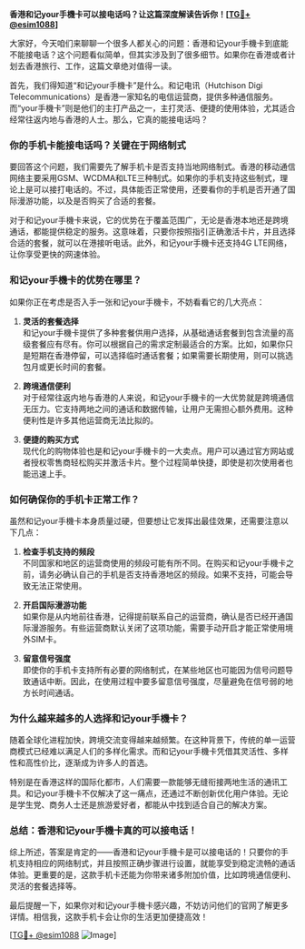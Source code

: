 **香港和记your手機卡可以接电话吗？让这篇深度解读告诉你！[[TG💪+ @esim1088](https://t.me/s/esim1088)]**

大家好，今天咱们来聊聊一个很多人都关心的问题：香港和记your手機卡到底能不能接电话？这个问题看似简单，但其实涉及到了很多细节。如果你在香港或者计划去香港旅行、工作，这篇文章绝对值得一读。

首先，我们得知道“和记your手機卡”是什么。和记电讯（Hutchison Digi Telecommunications）是香港一家知名的电信运营商，提供多种通信服务。而“your手機卡”则是他们的主打产品之一，主打灵活、便捷的使用体验，尤其适合经常往返内地与香港的人士。那么，它真的能接电话吗？

### **你的手机卡能接电话吗？关键在于网络制式**

要回答这个问题，我们需要先了解手机卡是否支持当地网络制式。香港的移动通信网络主要采用GSM、WCDMA和LTE三种制式。如果你的手机支持这些制式，理论上是可以接打电话的。不过，具体能否正常使用，还要看你的手机是否开通了国际漫游功能，以及是否购买了合适的套餐。

对于和记your手機卡来说，它的优势在于覆盖范围广，无论是香港本地还是跨境通话，都能提供稳定的服务。这意味着，只要你按照指引正确激活卡片，并且选择合适的套餐，就可以在港接听电话。此外，和记your手機卡还支持4G LTE网络，让你享受更快的网速体验。

### **和记your手機卡的优势在哪里？**

如果你正在考虑是否入手一张和记your手機卡，不妨看看它的几大亮点：

1. **灵活的套餐选择**  
   和记your手機卡提供了多种套餐供用户选择，从基础通话套餐到包含流量的高级套餐应有尽有。你可以根据自己的需求定制最适合的方案。比如，如果你只是短期在香港停留，可以选择临时通话套餐；如果需要长期使用，则可以挑选包月或更长时间的套餐。

2. **跨境通信便利**  
   对于经常往返内地与香港的人来说，和记your手機卡的一大优势就是跨境通信无压力。它支持两地之间的通话和数据传输，让用户无需担心额外费用。这种便利性是许多其他运营商无法比拟的。

3. **便捷的购买方式**  
   现代化的购物体验也是和记your手機卡的一大卖点。用户可以通过官方网站或者授权零售商轻松购买并激活卡片。整个过程简单快捷，即使是初次使用者也能迅速上手。

### **如何确保你的手机卡正常工作？**

虽然和记your手機卡本身质量过硬，但要想让它发挥出最佳效果，还需要注意以下几点：

1. **检查手机支持的频段**  
   不同国家和地区的运营商使用的频段可能有所不同。在购买和记your手機卡之前，请务必确认自己的手机是否支持香港地区的频段。如果不支持，可能会导致无法正常使用。

2. **开启国际漫游功能**  
   如果你是从内地前往香港，记得提前联系自己的运营商，确认是否已经开通国际漫游服务。有些运营商默认关闭了这项功能，需要手动开启才能正常使用境外SIM卡。

3. **留意信号强度**  
   即使你的手机卡支持所有必要的网络制式，在某些地区也可能因为信号问题导致通话中断。因此，在使用过程中要多留意信号强度，尽量避免在信号弱的地方长时间通话。

### **为什么越来越多的人选择和记your手機卡？**

随着全球化进程加快，跨境交流变得越来越频繁。在这种背景下，传统的单一运营商模式已经难以满足人们的多样化需求。而和记your手機卡凭借其灵活性、多样性和高性价比，逐渐成为许多人的首选。

特别是在香港这样的国际化都市，人们需要一款能够无缝衔接两地生活的通讯工具。和记your手機卡不仅解决了这一痛点，还通过不断创新优化用户体验。无论是学生党、商务人士还是旅游爱好者，都能从中找到适合自己的解决方案。

### **总结：香港和记your手機卡真的可以接电话！**

综上所述，答案是肯定的——香港和记your手機卡是可以接电话的！只要你的手机支持相应的网络制式，并且按照正确步骤进行设置，就能享受到稳定流畅的通话体验。更重要的是，这款手机卡还能为你带来诸多附加价值，比如跨境通信便利、灵活的套餐选择等。

最后提醒一下，如果你对和记your手機卡感兴趣，不妨访问他们的官网了解更多详情。相信我，这款手机卡会让你的生活更加便捷高效！

[[TG💪+ @esim1088](https://t.me/s/esim1088) ![Image](https://i.postimg.cc/4NQfJmqS/Snipaste-2025-05-13-00-14-12.png)]